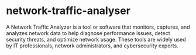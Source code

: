 # network-traffic-analyser
A Network Traffic Analyzer is a tool or software that monitors, captures, and analyzes network data to help diagnose performance issues, detect security threats, and optimize network usage. These tools are widely used by IT professionals, network administrators, and cybersecurity experts.
